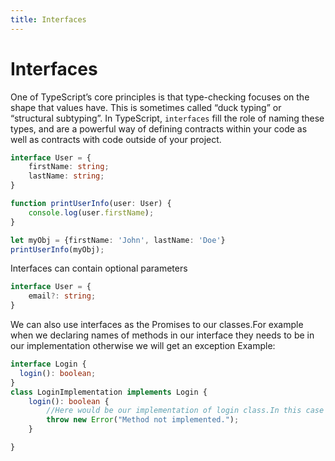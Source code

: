 ```yaml
---
title: Interfaces
---
```


# Interfaces

One of TypeScript’s core principles is that type-checking focuses on the shape that values have. This is sometimes called “duck typing” or “structural subtyping”. In TypeScript, `interfaces` fill the role of naming these types, and are a powerful way of defining contracts within your code as well as contracts with code outside of your project.

```typescript
interface User = {
    firstName: string;
    lastName: string;
}

function printUserInfo(user: User) {
    console.log(user.firstName);
}

let myObj = {firstName: 'John', lastName: 'Doe'}
printUserInfo(myObj);
```

Interfaces can contain optional parameters

```typescript
interface User = {
    email?: string;
}
```

We can also use interfaces as the Promises to our classes.For example when we declaring names of methods in our interface they 
needs to be in our implementation otherwise we will get an exception 
Example:
```typescript
interface Login {
  login(): boolean;
}
class LoginImplementation implements Login {
    login(): boolean {
        //Here would be our implementation of login class.In this case it returns an Error.
        throw new Error("Method not implemented.");
    }

}
```
